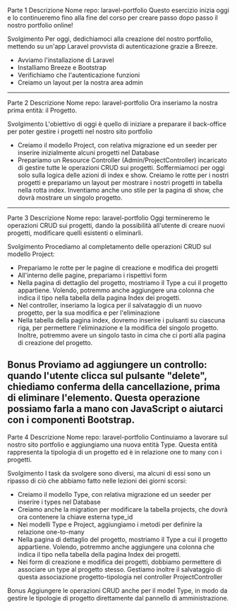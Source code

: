 Parte 1
Descrizione
Nome repo: laravel-portfolio
Questo esercizio inizia oggi e lo continueremo fino alla fine del corso per creare passo dopo passo il nostro portfolio online!

Svolgimento
Per oggi, dedichiamoci alla creazione del nostro portfolio, mettendo su un'app Laravel provvista di autenticazione grazie a Breeze.
- Avviamo l'installazione di Laravel
- Installiamo Breeze e Bootstrap
- Verifichiamo che l'autenticazione funzioni
- Creiamo un layout per la nostra area admin
-----------------------------------------------------------

Parte 2
Descrizione
Nome repo: laravel-portfolio
Ora inseriamo la nostra prima entità: il Progetto.  

Svolgimento
L'obiettivo di oggi è quello di iniziare a preparare il back-office per poter gestire i progetti nel nostro sito portfolio
- Creiamo il modello Project, con relativa migrazione ed un seeder per inserire inizialmente alcuni progetti nel Database
- Prepariamo un Resource Controller (Admin/ProjectController) incaricato di gestire tutte le operazioni CRUD sui progetti. 
Soffermiamoci per oggi solo sulla logica delle azioni di index e show. 
Creiamo le rotte per i nostri progetti e prepariamo un layout per mostrare i nostri progetti in tabella nella rotta index. Inventiamo anche uno stile per la pagina di show, che dovrà mostrare un singolo progetto. 
-----------------------------------------------------------

Parte 3
Descrizione
Nome repo: laravel-portfolio
Oggi termineremo le operazioni CRUD sui progetti, dando la possibilità all'utente di creare nuovi progetti, modificare quelli esistenti o eliminarli.

Svolgimento
Procediamo al completamento delle operazioni CRUD sul modello Project:
- Prepariamo le rotte per le pagine di creazione e modifica dei progetti
- All'interno delle pagine, prepariamo i rispettivi form
- Nella pagina di dettaglio del progetto, mostriamo il Type a cui il progetto appartiene. Volendo, potremmo anche aggiungere una colonna che indica il tipo nella tabella della pagina Index dei progetti.
- Nel controller, inseriamo la logica per il salvataggio di un nuovo progetto, per la sua modifica e per l'eliminazione
- Nella tabella della pagina index, dovremo inserire i pulsanti su ciascuna riga, per permettere l'eliminazione e la modifica del singolo progetto. Inoltre, potremmo avere un singolo tasto in cima che ci porti alla pagina di creazione del progetto.

Bonus
Proviamo ad aggiungere un controllo: quando l'utente clicca sul pulsante "delete", chiediamo conferma della cancellazione, prima di eliminare l'elemento. Questa operazione possiamo farla a mano con JavaScript o aiutarci con i componenti Bootstrap.
-----------------------------------------------------------

Parte 4
Descrizione
Nome repo: laravel-portfolio
Continuiamo a lavorare sul nostro sito portfolio e aggiungiamo una nuova entità Type. Questa entità rappresenta la tipologia di un progetto ed è in relazione one to many con i progetti.

Svolgimento
I task da svolgere sono diversi, ma alcuni di essi sono un ripasso di ciò che abbiamo fatto nelle lezioni dei giorni scorsi: 
- Creiamo il modello Type, con relativa migrazione ed un seeder per inserire i types nel Database
- Creiamo anche la migration per modificare la tabella projects, che dovrà ora contenere la chiave esterna type_id
- Nei modelli Type e Project, aggiungiamo i metodi per definire la relazione one-to-many
- Nella pagina di dettaglio del progetto, mostriamo il Type a cui il progetto appartiene. Volendo, potremmo anche aggiungere una colonna che indica il tipo nella tabella della pagina Index dei progetti.
- Nei form di creazione e modifica dei progetti, dobbiamo permettere di associare un type al progetto stesso. Gestiamo inoltre il salvataggio di questa associazione progetto-tipologia nel controller ProjectController

Bonus
Aggiungere le operazioni CRUD anche per il model Type, in modo da gestire le tipologie di progetto direttamente dal pannello di amministrazione.

